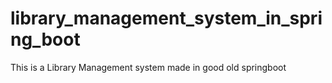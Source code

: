 # library_management_system_in_spring_boot
This is a Library Management system made in good old springboot
